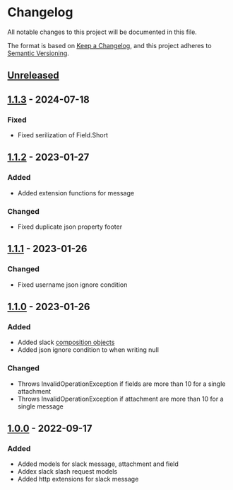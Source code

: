 # Changelog

All notable changes to this project will be documented in this file.

The format is based on [Keep a Changelog](https://keepachangelog.com/en/1.0.0/),
and this project adheres to [Semantic Versioning](https://semver.org/spec/v2.0.0.html).

## [Unreleased]

## [1.1.3] - 2024-07-18

### Fixed

- Fixed serilization of Field.Short 

## [1.1.2] - 2023-01-27

### Added

- Added extension functions for message

### Changed

- Fixed duplicate json property footer 

## [1.1.1] - 2023-01-26

### Changed

- Fixed username json ignore condition 

## [1.1.0] - 2023-01-26

### Added 

- Added slack [composition objects](https://api.slack.com/reference/block-kit/composition-objects)
- Added json ignore condition to when writing null

### Changed

- Throws InvalidOperationException if fields are more than 10 for a single attachment
- Throws InvalidOperationException if attachment are more than 10 for a single message

## [1.0.0] - 2022-09-17

### Added

- Added models for slack message, attachment and field
- Addex slack slash request models
- Added http extensions for slack message

[Unreleased]: https://github.com/ZenExtensions/slack-models/compare/1.1.3...HEAD
[1.1.3]: https://github.com/ZenExtensions/slack-models/compare/1.1.2...1.1.3
[1.1.2]: https://github.com/ZenExtensions/slack-models/compare/1.1.1...1.1.2
[1.1.1]: https://github.com/ZenExtensions/slack-models/compare/1.1.0...1.1.1
[1.1.0]: https://github.com/ZenExtensions/slack-models/compare/1.0.0...1.1.0
[1.0.0]: https://github.com/ZenExtensions/slack-models/releases/tag/1.0.0